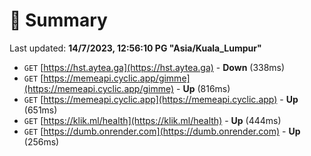 # 📖 Summary
Last updated: **14/7/2023, 12:56:10 PG "Asia/Kuala_Lumpur"**

- `GET` [https://hst.aytea.ga](https://hst.aytea.ga) - **Down** (338ms)
- `GET` [https://memeapi.cyclic.app/gimme](https://memeapi.cyclic.app/gimme) - **Up** (816ms)
- `GET` [https://memeapi.cyclic.app](https://memeapi.cyclic.app) - **Up** (651ms)
- `GET` [https://klik.ml/health](https://klik.ml/health) - **Up** (444ms)
- `GET` [https://dumb.onrender.com](https://dumb.onrender.com) - **Up** (256ms)
